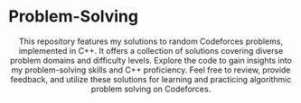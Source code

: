 # Problem-Solving
<p align = "center">
This repository features my solutions to random Codeforces problems, implemented in C++. It offers a collection of solutions covering diverse problem domains and difficulty levels. Explore the code to gain insights into my problem-solving skills and C++ proficiency. Feel free to review, provide feedback, and utilize these solutions for learning and practicing algorithmic problem solving on Codeforces.
</p>
